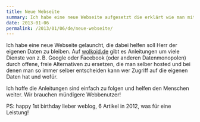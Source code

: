 ```yaml
---
title: Neue Webseite
summary: Ich habe eine neue Webseite aufgesetzt die erklärt wie man mit wenig Mühe eigene Webdienste aufsetzen kann und sich somit von Google und co. unabhängig macht
date: 2013-01-06
permalink: /2013/01/06/de/neue-webseite/
---
```

Ich habe eine neue Webseite gelauncht, die dabei helfen soll Herr der eigenen
Daten zu bleiben. Auf [wolkoid.de](http://wolkoid.de) gibt es Anleitungen um
viele Dienste von z.&thinsp;B. Google oder Facebook (oder anderen Datenmonopolen)
durch offene, freie Alternativen zu ersetzen, die man selber hosted und bei
denen man so immer selber entscheiden kann wer Zugriff auf die eigenen Daten hat
und wofür.

Ich hoffe die Anleitungen sind einfach zu folgen und helfen den Menschen weiter.
Wir brauchen mündigere Webbenutzer!

PS: happy 1st birthday lieber weblog, 6 Artikel in 2012, was für eine Leistung!
